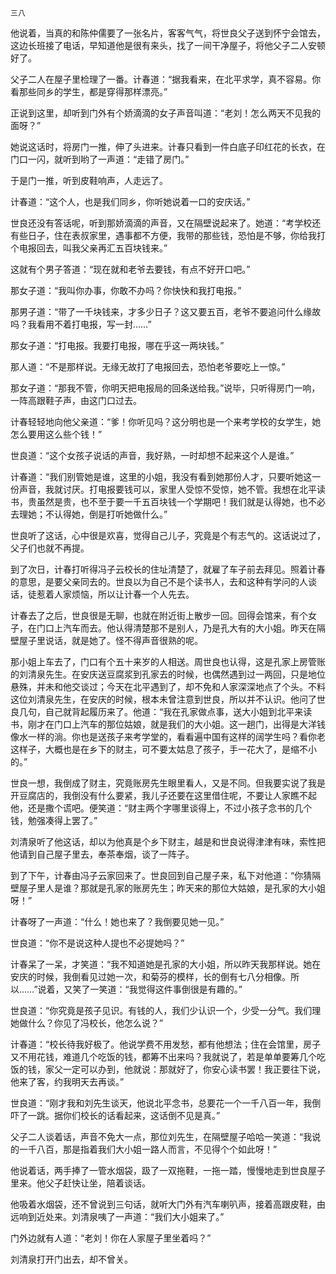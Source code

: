     三八 

   他说着，当真的和陈仲儒要了一张名片，客客气气，将世良父子送到怀宁会馆去，这边长班接了电话，早知道他是很有来头，找了一间干净屋子，将他父子二人安顿好了。

   父子二人在屋子里检理了一番。计春道：“据我看来，在北平求学，真不容易。你看那些同乡的学生，都是穿得那样漂亮。”

   正说到这里，却听到门外有个娇滴滴的女子声音叫道：“老刘！怎么两天不见我的面呀？”

   她说这话时，将房门一推，伸了头进来。计春只看到一件白底子印红花的长衣，在门口一闪，就听到哟了一声道：“走错了房门。”

   于是门一推，听到皮鞋响声，人走远了。

   计春道：“这个人，也是我们同乡，你听她说着一口的安庆话。”

   世良还没有答话呢，听到那娇滴滴的声音，又在隔壁说起来了。她道：“考学校还有些日子，住在表叔家里，遇事都不方便，我带的那些钱，恐怕是不够，你给我打个电报回去，叫我父亲再汇五百块钱来。”

   这就有个男子答道：“现在就和老爷去要钱，有点不好开口吧。”

   那女子道：“我叫你办事，你敢不办吗？你快快和我打电报。”

   那男子道：“带了一千块钱来，才多少日子？这又要五百，老爷不要追问什么缘故吗？我看用不着打电报，写一封……”

   那女子道：“打电报。我要打电报，哪在乎这一两块钱。”

   那人道：“不是那样说。无缘无故打了电报回去，恐怕老爷要吃上一惊。”

   那女子道：“那我不管，你明天把电报局的回条送给我。”说毕，只听得房门一响，一阵高跟鞋子声，由这门口过去。

   计春轻轻地向他父亲道：“爹！你听见吗？这分明也是一个来考学校的女学生，她怎么要用这么些个钱！”

   世良道：“这个女孩子说话的声音，我好熟，一时却想不起来这个人是谁。”

   计春道：“我们别管她是谁，这里的小姐，我没有看到她那份人才，只要听她这一份声音，我就讨厌。打电报要钱可以，家里人受惊不受惊，她不管。我想在北平读书，贵虽然是贵，也不至于要一千五百块钱一个学期吧！我们就是认得她，也不必去理她；不认得她，倒是打听她做什么。”

   世良听了这话，心中很是欢喜，觉得自己儿子，究竟是个有志气的。这话说过了，父子们也就不再提。

   到了次日，计春打听得冯子云校长的住址清楚了，就雇了车子前去拜见。照着计春的意思，是要父亲同去的。世良以为自己不是个读书人，去和这种有学问的人谈话，徒惹着人家烦恼，所以让计春一个人先去。

   计春去了之后，世良很是无聊，也就在附近街上散步一回。回得会馆来，有个女子，在门口上汽车而去。他认得清楚那不是别人，乃是孔大有的大小姐。昨天在隔壁屋子里说话，就是她了。怪不得声音很熟的呢。

   那小姐上车去了，门口有个五十来岁的人相送。周世良也认得，这是孔家上房管账的刘清泉先生。在安庆送豆腐浆到孔家去的时候，也偶然遇到过一两回，只是地位悬殊，并未和他交谈过；今天在北平遇到了，却不免和人家深深地点了个头。不料这位刘清泉先生，在安庆的时候，根本未曾注意到世良，所以并不认识。他问了世良几句，自己就背起履历来了。他道：“我在孔家做点事，送大小姐到北平来读书，刚才在门口上汽车的那位姑娘，就是我们的大小姐。这一趟门，出得是大洋钱像水一样的淌。你也是送孩子来考学堂的，看看遍中国有这样的阔学生吗？看你老这样子，大概也是在乡下的财主，可不要太姑息了孩子，手一花大了，是缩不小的。”

   世良一想，我倒成了财主，究竟账房先生眼里看人，又是不同。但我要实说了我是开豆腐店的，我倒没有什么要紧，我儿子还要在这里借住呢，不要让人家瞧不起他，还是撒个谎吧。便笑道：“财主两个字哪里谈得上，不过小孩子念书的几个钱，勉强凑得上罢了。”

   刘清泉听了他这话，却以为他真是个乡下财主，越是和世良说得津津有味，索性把他请到自己屋子里去，奉茶奉烟，谈了一阵子。

   到了下午，计春由冯子云家回来了。世良回到自己屋子来，私下对他道：“你猜隔壁屋子里人是谁？那就是孔家的账房先生；昨天来的那位大姑娘，是孔家的大小姐呀！”

   计春呀了一声道：“什么！她也来了？我倒要见她一见。”

   世良道：“你不是说这种人提也不必提她吗？”

   计春呆了一呆，才笑道：“我不知道她是孔家的大小姐，所以昨天我那样说。她在安庆的时候，我倒看见过她一次，和菊芬的模样，长的倒有七八分相像。所以……”说着，又笑了一笑道：“我觉得这件事倒很是有趣的。”

   世良道：“你究竟是孩子见识。有钱的人，我们少认识一个，少受一分气。我们理她做什么？你见了冯校长，他怎么说？”

   计春道：“校长待我好极了。他说学费不用发愁，都有他想法；住在会馆里，房子又不用花钱，难道几个吃饭的钱，都筹不出来吗？我就说了，若是单单要筹几个吃饭的钱，家父一定可以办到，他就说：那就好了，你安心读书罢！我正要往下说，他来了客，约我明天去再谈。”

   世良道：“刚才我和刘先生谈天，他说北平念书，总要花一个一千八百一年，我倒吓了一跳。据你们校长的话看起来，这话倒不见是真。”

   父子二人谈着话，声音不免大一点，那位刘先生，在隔壁屋子哈哈一笑道：“我说的一千八百，那是指着我们大小姐一路人而言，不见得个个如此呀！”

   他说着话，两手捧了一管水烟袋，趿了一双拖鞋，一拖一踏，慢慢地走到世良屋子里来。他父子赶快让坐，陪着谈话。

   他吸着水烟袋，还不曾说到三句话，就听大门外有汽车喇叭声，接着高跟皮鞋，由远响到近处来。刘清泉咦了一声道：“我们大小姐来了。”

   门外边就有人道：“老刘！你在人家屋子里坐着吗？”

   刘清泉打开门出去，却不曾关。

